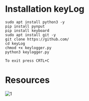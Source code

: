 # Installation keyLog
    sudo apt install python3 -y
    pip install pynput
    pip install keyboard
    sudo apt install git -y
    git clone https://github.com/ 
    cd keyLog
    chmod +x keylogger.py
    python3 keylogger.py
`To exit press CRTL+C `

# Resources
![1](https://user-images.githubusercontent.com/46208706/69989984-70876880-150a-11ea-96ef-efe7a91f54f0.jpg)
